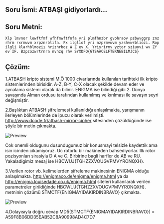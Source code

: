 
## Soru İsmi: ATBAŞI gidiyorlardı...

## Soru Metni: 
```
Xlp lmvnor lowftfmf wfhfmwftfnfa yri plmfhnzbr gvohraov pzbwvggrp znz rhrm rxrmwvm xrpznrblifa. Fx ilgliof yri nzprmvwvm yzshvwrbliozi. Rop ilgli klarhblmoziı hrizhrboz W Z ev X. Yriyrirmv yztor sziuovi wv ZY ev IF. Bzpzozwrtrnra nvhzq rhv SYXDFQ{GTSAACELFTEKNEBILMJCS}
```

## Çözüm: 
1.ATBASH kripto sistemi M.Ö 1000 civarlarında kullanılan tarihteki ilk kripto sistemlerinden birisidir. A-Z, B-Y, C-X  olacak şekilde devam eder ve aynalama sistemi olarak da bilinir. ENIGMA ise bilindiği gibi 2. Dünya savaşında Alman ordusu tarafından kullanılmış ve kırılması ile savaşın seyri değişmiştir.

2.Başlıktan ATBASH şifrelemesi kullanıldığı anlaşılmakta, yarışmanın ilerleyen bölümlerinde de ipucu olarak verilmişti. http://www.dcode.fr/atbash-mirror-cipher sitesinden çözüldüğünde ise şöyle bir metin çıkmakta. 

![Preview](https://github.com/stmctf/stmctf17/blob/master/CRYPTO/ATBASIgidiyorlardi/atbash1.png)

Cok onemli oldugunu dusundugumuz bir konusmayi telsizle kaydettik ama isin icinden cikamiyoruz. Uc rotorlu bir makineden bahsediyorlar. Ilk rotor pozisyonları sirasiyla D A ve C. Birbirine bagli harfler de AB ve RU. Yakaladigimiz mesaj ise HBCWUJ{TGHZZXVOUGVPMVYRONQXH}. 

3.Verilen rotor vb. kelimelerden şifreleme makinesinin ENIGMA olduğu anlaşılmakta. 
http://enigmaco.de/enigma/enigma.html ya da http://enigma.louisedade.co.uk/enigma.html siteleri kullanılarak verilen parametreler girildiğinde HBCWUJ{TGHZZXVOUGVPMVYRONQXH}. 
metninin çözümü STMCTF{ENIGMAYIDAKIRDINBRAVO} çıkmakta.

![Preview](https://github.com/stmctf/stmctf17/blob/master/CRYPTO/ATBASIgidiyorlardi/atbash2.png)

4.Dolayısıyla doğru cevap MD5(STMCTF{ENIGMAYIDAKIRDINBRAVO}) = A59F8B06DD35EAB52C8A90998AD4C7D7

